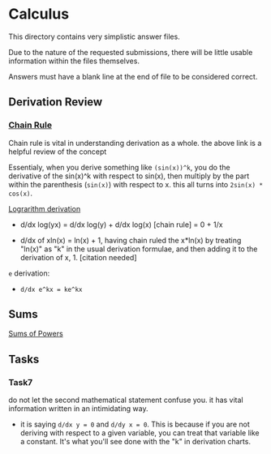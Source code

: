 # Calculus

This directory contains very simplistic answer files.

Due to the nature of the requested submissions, there will be little usable information within the files themselves.

Answers must have a blank line at the end of file to be considered correct.


## Derivation Review

### [Chain Rule](https://www.khanacademy.org/math/ap-calculus-ab/ab-differentiation-2-new/ab-3-1a/v/chain-rule-introduction)

Chain rule is vital in understanding derivation as a whole. the above link is a helpful review of the concept

Essentialy, when you derive something like `(sin(x))^k`, you do the derivative of the sin(x)^k with respect to sin(x), then multiply by the part within the parenthesis (`sin(x)`) with respect to x. this all turns into `2sin(x) * cos(x)`.

[Lograrithm derivation](https://brilliant.org/wiki/derivative-of-logarithmic-functions/)

* d/dx log(yx) = d/dx log(y) + d/dx log(x) [chain rule] = 0 + 1/x

* d/dx of xln(x) = ln(x) + 1, having chain ruled  the x*ln(x) by treating "ln(x)" as "k" in the usual derivation formulae, and then adding it to the derivation of x, 1. [citation needed]

`e` derivation:

* `d/dx e^kx = ke^kx`

## Sums

[Sums of Powers](https://en.wikipedia.org/wiki/List_of_mathematical_series#Sums_of_powers)

## Tasks

### Task7

do not let the second mathematical statement confuse you. it has vital information written in an intimidating way.

* it is saying `d/dx y = 0` and `d/dy x = 0`. This is because if you are not deriving with respect to a given variable, you can treat that variable like a constant. It's what you'll see done with the "k" in derivation charts.
